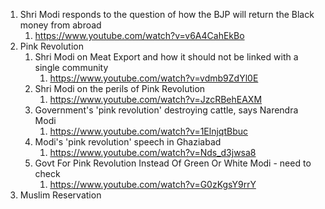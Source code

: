 
1. Shri Modi responds to the question of how the BJP will return the Black money from abroad
   1. https://www.youtube.com/watch?v=v6A4CahEkBo
2. Pink Revolution
   1. Shri Modi on Meat Export and how it should not be linked with a single community
      1. https://www.youtube.com/watch?v=vdmb9ZdYl0E
   2. Shri Modi on the perils of Pink Revolution
      1. https://www.youtube.com/watch?v=JzcRBehEAXM
   3. Government's 'pink revolution' destroying cattle, says Narendra Modi
      1. https://www.youtube.com/watch?v=1ElnjqtBbuc
   4. Modi's 'pink revolution' speech in Ghaziabad
      1. https://www.youtube.com/watch?v=Nds_d3jwsa8
   5. Govt For Pink Revolution Instead Of Green Or White Modi - need to check
      1. https://www.youtube.com/watch?v=G0zKgsY9rrY
3. Muslim Reservation 
